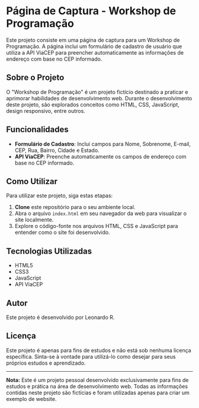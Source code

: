 # Página de Captura - Workshop de Programação

Este projeto consiste em uma página de captura para um Workshop de Programação. A página inclui um formulário de cadastro de usuário que utiliza a API ViaCEP para preencher automaticamente as informações de endereço com base no CEP informado.

## Sobre o Projeto

O "Workshop de Programação" é um projeto fictício destinado a praticar e aprimorar habilidades de desenvolvimento web. Durante o desenvolvimento deste projeto, são explorados conceitos como HTML, CSS, JavaScript, design responsivo, entre outros.

## Funcionalidades

- **Formulário de Cadastro**: Inclui campos para Nome, Sobrenome, E-mail, CEP, Rua, Bairro, Cidade e Estado.
- **API ViaCEP**: Preenche automaticamente os campos de endereço com base no CEP informado.

## Como Utilizar

Para utilizar este projeto, siga estas etapas:

1. **Clone** este repositório para o seu ambiente local.
2. Abra o arquivo `index.html` em seu navegador da web para visualizar o site localmente.
3. Explore o código-fonte nos arquivos HTML, CSS e JavaScript para entender como o site foi desenvolvido.

## Tecnologias Utilizadas

- HTML5
- CSS3
- JavaScript
- API ViaCEP

## Autor

Este projeto é desenvolvido por Leonardo R.

## Licença

Este projeto é apenas para fins de estudos e não está sob nenhuma licença específica. Sinta-se à vontade para utilizá-lo como desejar para seus próprios estudos e aprendizado.

---

**Nota:** Este é um projeto pessoal desenvolvido exclusivamente para fins de estudos e prática na área de desenvolvimento web. Todas as informações contidas neste projeto são fictícias e foram utilizadas apenas para criar um exemplo de website.
